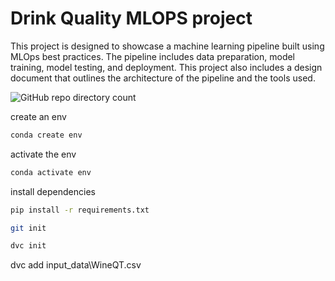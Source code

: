 # Drink Quality MLOPS project

This project is designed to showcase a machine learning pipeline built using MLOps best practices. The pipeline includes data preparation, model training, model testing, and deployment. This project also includes a design document that outlines the architecture of the pipeline and the tools used.

![GitHub repo directory count](https://img.shields.io/github/directory-file-count/rkadey/drinkquality_mlops_project?style=for-the-badge)

create an env
```bash
conda create env
```

activate the env
```bash
conda activate env
```

install dependencies
```bash
pip install -r requirements.txt
```

```bash
git init
```
```bash
dvc init
```

dvc add input_data\WineQT.csv

